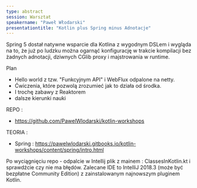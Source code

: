 ```yaml
---
type: abstract
session: Warsztat
speakername: "Paweł Włodarski"
presentationtitle: "Kotlin plus Spring minus Adnotacje"
---
```


Spring 5 dostał natywne wsparcie dla Kotlina z wygodnym DSLem i wygląda na to, że już po ludzku można ogarnąć konfigurację w trakcie kompilacji bez żadnych adnotacji, dziwnych CGlib proxy i majstrowania w runtime.

Plan 

* Hello world z tzw. "Funkcyjnym API" i WebFlux odpalone na netty.
* Ćwiczenia, które pozwolą zrozumieć jak to działa od środka.
* I trochę zabawy z Reaktorem
* dalsze kierunki nauki


REPO : 
* https://github.com/PawelWlodarski/kotlin-workshops

TEORIA :
* Spring : https://pawelwlodarski.gitbooks.io/kotlin-workshops/content/spring/intro.html


Po wyciągnięciu repo - odpalcie w Intellij plik z mainem : ClassesInKotlin.kt i sprawdźcie czy nie ma błędów. Zalecane IDE to IntelliJ 2018.3 (może być bezpłatne Community Edition) z zainstalowanym najnowszym pluginem Kotlin.